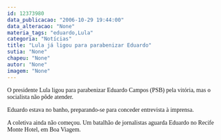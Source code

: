 ```yaml
---
id: 12373980
data_publicacao: "2006-10-29 19:44:00"
data_alteracao: "None"
materia_tags: "eduardo,Lula"
categoria: "Notícias"
title: "Lula já ligou para parabenizar Eduardo"
sutia: "None"
chapeu: "None"
autor: "None"
imagem: "None"
---
```

<p><P><FONT face=Verdana>O presidente Lula ligou para parabenizar Eduardo Campos (PSB) pela vitória, mas o socialista não pôde atender. </FONT></P></p>
<p><P><FONT face=Verdana>Eduardo estava no banho, preparando-se para conceder entrevista&nbsp;à imprensa.</FONT></P></p>
<p><P><FONT face=Verdana>A coletiva ainda não começou. Um batalhão de jornalistas aguarda Eduardo no Recife Monte Hotel, em Boa Viagem.</FONT></P> </p>
